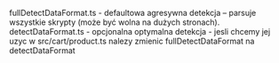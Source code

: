 fullDetectDataFormat.ts - defaultowa agresywna detekcja – parsuje wszystkie skrypty (może być wolna na dużych stronach).
detectDataFormat.ts - opcjonalna optymalna detekcja - jesli chcemy jej uzyc w src/cart/product.ts nalezy zmienic fullDetectDataFormat na detectDataFormat
